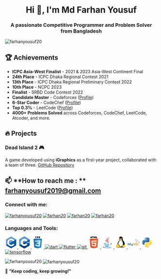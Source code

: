<h1 align="center">Hi 👋, I'm Md Farhan Yousuf</h1>
<h3 align="center">A passionate Competitive Programmer and Problem Solver from Bangladesh</h3>

<p align="left"> <img src="https://komarev.com/ghpvc/?username=farhanyousuf20&label=Profile%20views&color=0e75b6&style=flat" alt="farhanyousuf20" /> </p>

## 🏆 Achievements
- **ICPC Asia-West Finalist** - 2021 & 2023 Asia-West Continent Final
- **24th Place** - ICPC Dhaka Regional Contest 2021
- **13th Place** - ICPC Dhaka Regional Preliminary Contest 2022
- **10th Place** - NCPC 2023
- **Finalist** - SRBD Code Contest 2022
- **Candidate Master** - Codeforces ([Profile](https://codeforces.com/profile/_DUDE_))
- **6-Star Coder** - CodeChef ([Profile](https://www.codechef.com/users/Farhan20))
- **Top 0.3%** - LeetCode ([Profile](https://leetcode.com/Farhan20/))
- **4000+ Problems Solved** across Codeforces, CodeChef, LeetCode, Atcoder, and more.

## 🔥 Projects
### **Dead Island 2** 🎮
A game developed using **iGraphics** as a first-year project, collaborated with a team of three.
[GitHub Repository](https://github.com/ThunderWolves/Dead_Island_2)

## 📫 **How to reach me : ** **farhanyousuf2019@gmail.com**

<h3 align="left">Connect with me:</h3>
<p align="left">
<a href="https://linkedin.com/in/farhanyousuf20" target="blank"><img align="center" src="https://raw.githubusercontent.com/rahuldkjain/github-profile-readme-generator/master/src/images/icons/Social/linked-in-alt.svg" alt="farhanyousuf20" height="30" width="40" /></a>
<a href="https://www.codechef.com/users/farhan20" target="blank"><img align="center" src="https://cdn.jsdelivr.net/npm/simple-icons@3.1.0/icons/codechef.svg" alt="farhan20" height="30" width="40" /></a>
<a href="https://codeforces.com/profile/farhan20" target="blank"><img align="center" src="https://raw.githubusercontent.com/rahuldkjain/github-profile-readme-generator/master/src/images/icons/Social/codeforces.svg" alt="farhan20" height="30" width="40" /></a>
<a href="https://www.leetcode.com/farhan20" target="blank"><img align="center" src="https://raw.githubusercontent.com/rahuldkjain/github-profile-readme-generator/master/src/images/icons/Social/leet-code.svg" alt="farhan20" height="30" width="40" /></a>
</p>

<h3 align="left">Languages and Tools:</h3>
<p align="left"> <a href="https://www.cprogramming.com/" target="_blank" rel="noreferrer"> <img src="https://raw.githubusercontent.com/devicons/devicon/master/icons/c/c-original.svg" alt="c" width="40" height="40"/> </a> <a href="https://www.w3schools.com/cpp/" target="_blank" rel="noreferrer"> <img src="https://raw.githubusercontent.com/devicons/devicon/master/icons/cplusplus/cplusplus-original.svg" alt="cplusplus" width="40" height="40"/> </a> <a href="https://www.w3schools.com/css/" target="_blank" rel="noreferrer"> <img src="https://raw.githubusercontent.com/devicons/devicon/master/icons/css3/css3-original-wordmark.svg" alt="css3" width="40" height="40"/> </a> <a href="https://dart.dev" target="_blank" rel="noreferrer"> <img src="https://www.vectorlogo.zone/logos/dartlang/dartlang-icon.svg" alt="dart" width="40" height="40"/> </a> <a href="https://flutter.dev" target="_blank" rel="noreferrer"> <img src="https://www.vectorlogo.zone/logos/flutterio/flutterio-icon.svg" alt="flutter" width="40" height="40"/> </a> <a href="https://git-scm.com/" target="_blank" rel="noreferrer"> <img src="https://www.vectorlogo.zone/logos/git-scm/git-scm-icon.svg" alt="git" width="40" height="40"/> </a> <a href="https://www.w3.org/html/" target="_blank" rel="noreferrer"> <img src="https://raw.githubusercontent.com/devicons/devicon/master/icons/html5/html5-original-wordmark.svg" alt="html5" width="40" height="40"/> </a> <a href="https://www.java.com" target="_blank" rel="noreferrer"> <img src="https://raw.githubusercontent.com/devicons/devicon/master/icons/java/java-original.svg" alt="java" width="40" height="40"/> </a> <a href="https://www.linux.org/" target="_blank" rel="noreferrer"> <img src="https://raw.githubusercontent.com/devicons/devicon/master/icons/linux/linux-original.svg" alt="linux" width="40" height="40"/> </a> <a href="https://www.mysql.com/" target="_blank" rel="noreferrer"> <img src="https://raw.githubusercontent.com/devicons/devicon/master/icons/mysql/mysql-original-wordmark.svg" alt="mysql" width="40" height="40"/> </a> <a href="https://www.python.org" target="_blank" rel="noreferrer"> <img src="https://raw.githubusercontent.com/devicons/devicon/master/icons/python/python-original.svg" alt="python" width="40" height="40"/> </a> <a href="https://www.tensorflow.org" target="_blank" rel="noreferrer"> <img src="https://www.vectorlogo.zone/logos/tensorflow/tensorflow-icon.svg" alt="tensorflow" width="40" height="40"/> </a> </p>

<p><img align="left" src="https://github-readme-stats.vercel.app/api/top-langs?username=farhanyousuf20&show_icons=true&locale=en&layout=compact" alt="farhanyousuf20" /></p>

<p>&nbsp;<img align="center" src="https://github-readme-stats.vercel.app/api?username=farhanyousuf20&show_icons=true&locale=en" alt="farhanyousuf20" /></p>


🌟 **"Keep coding, keep growing!"**
